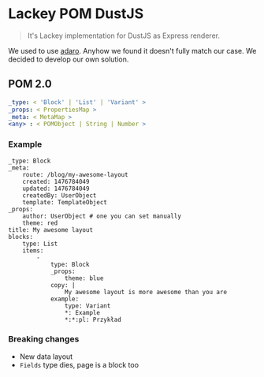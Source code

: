 # Lackey POM DustJS

> It's Lackey implementation for DustJS as Express renderer.

We used to use [adaro](https://github.com/krakenjs/adaro). Anyhow we found it doesn't fully match our case. We decided to develop our own solution.

## POM 2.0

```yaml
_type: < 'Block' | 'List' | 'Variant' >
_props: < PropertiesMap >
_meta: < MetaMap >
<any> : < POMObject | String | Number >
```

### Example

```
_type: Block
_meta:
    route: /blog/my-awesome-layout
    created: 1476784049
    updated: 1476784049
    createdBy: UserObject
    template: TemplateObject
_props:
    author: UserObject # one you can set manually
    theme: red
title: My awesome layout
blocks:
    type: List
    items:
        -
            type: Block
            _props:
                theme: blue
            copy: |
                My awesome layout is more awesome than you are
            example:
                type: Variant
                *: Example
                *:*:pl: Przykład
```

### Breaking changes

 * New data layout
 * `Fields` type dies, page is a block too
